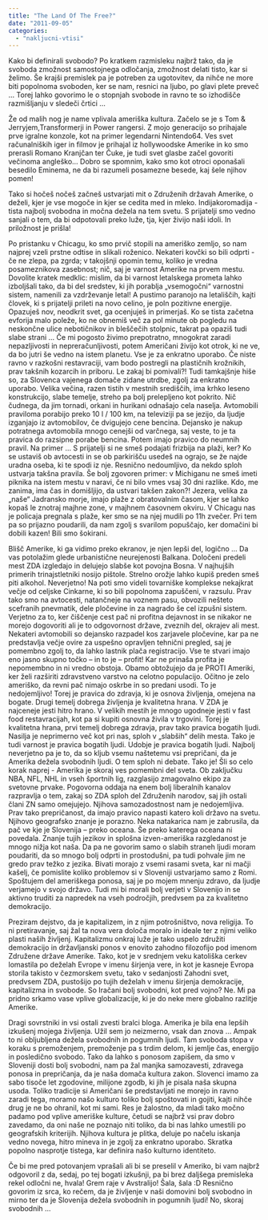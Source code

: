 ```yaml
---
title: "The Land Of The Free?"
date: "2011-09-05"
categories: 
  - "nakljucni-vtisi"
---
```


Kako bi definirali svobodo? Po kratkem razmisleku najbrž tako, da je svoboda zmožnost samostojnega odločanja, zmožnost delati tisto, kar si želimo. Še krajši premislek pa je potreben za ugotovitev, da nihče ne more biti popolnoma svoboden, ker se nam, resnici na ljubo, po glavi plete preveč ... Torej lahko govorimo le o stopnjah svobode in ravno te so izhodišče razmišljanju v sledeči črtici …

Že od malih nog je name vplivala ameriška kultura. Začelo se je s Tom & Jerryjem,Transformerji in Power rangersi. Z mojo generacijo so prihajale prve igralne konzole, kot na primer legendarni Nintendo64. Ves svet računalniških iger in filmov je prihajal iz hollywoodske Amerike in ko smo prerasli Romano Kranjčan ter Čuke, je tudi svet glasbe začel govoriti večinoma angleško... Dobro se spomnim, kako smo kot otroci oponašali besedilo Eminema, ne da bi razumeli posamezne besede, kaj šele njihov pomen!

Tako si hočeš nočeš začneš ustvarjati mit o Združenih državah Amerike, o deželi, kjer je vse mogoče in kjer se cedita med in mleko. Indijakoromadija - tista najbolj svobodna in močna dežela na tem svetu. S prijatelji smo vedno sanjali o tem, da bi odpotovali preko luže, tja, kjer živijo naši idoli. In priložnost je prišla!

Po pristanku v Chicagu, ko smo prvič stopili na ameriško zemljo, so nam najprej vzeli prstne odtise in slikali roženico. Nekateri kovčki so bili odprti - če ne zlepa, pa zgrda; v takojšnji opomin temu, koliko je vredna posameznikova zasebnost; nič, saj je varnost Amerike na prvem mestu. Dovolite kratek medklic: mislim, da bi varnost letalskega prometa lahko izboljšali tako, da bi del sredstev, ki jih porablja „vsemogočni“ varnostni sistem, namenili za vzdrževanje letal! A pustimo paranojo na letališčih, kajti človek, ki s prijatelji prileti na novo celino, je poln pozitivne energije. Opazuješ nov, neodkrit svet, ga ocenjuješ in primerjaš. Ko se tista začetna evforija malo poleže, ko ne obnemiš več za pol minute ob pogledu na neskončne ulice nebotičnikov in bleščečih stolpnic, takrat pa opaziš tudi slabe strani ... Če mi pogosto živimo prepotratno, mnogokrat zaradi nepazljivosti in nepreračunljivosti, potem Američani živijo kot otrok, ki ne ve, da bo jutri še vedno na istem planetu. Vse je za enkratno uporabo. Če niste ravno v razkošni restavraciji, vam bodo postregli na plastičnih krožnikih, prav takšnih kozarcih in priboru. Le zakaj bi pomivali?! Tudi tamkajšnje hiše so, za Slovenca vajenega domače zidane utrdbe, zgolj za enkratno uporabo. Velika večina, razen tistih v mestnih središčih, ima krhko leseno konstrukcijo, slabe temelje, streho pa bolj prelepljeno kot pokrito. Nič čudnega, da jim tornadi, orkani in hurikani odnašajo cela naselja. Avtomobili praviloma porabijo preko 10 l / 100 km, na televiziji pa se jezijo, da ljudje izganjajo iz avtomobilov, če dvigujejo cene bencina. Dejansko je nakup potratnega avtomobila mnogo cenejši od varčnega, saj veste, to je ta pravica do razsipne porabe bencina. Potem imajo pravico do neumnih pravil. Na primer … S prijatelji si ne smeš podajati frizbija na plaži, ker? Ko se ustaviš ob avtocesti in se ob parkirišču usedeš na ograjo, se že najde uradna oseba, ki te spodi iz nje. Resnično nedoumljivo, da nekdo sploh ustvarja takšna pravila. Še bolj zgovoren primer: v Michiganu ne smeš imeti piknika na istem mestu v naravi, če ni bilo vmes vsaj 30 dni razlike. Kdo, me zanima, ima čas in domišljijo, da ustvari takšen zakon?! Jezera, velika za „naše“ Jadransko morje, imajo plaže z obratovalnim časom, kjer se lahko kopaš le znotraj majhne zone, v majhnem časovnem okviru. V Chicagu nas je policaja pregnala s plaže, ker smo se na njej mudili po 11h zvečer. Pri tem pa so prijazno poudarili, da nam zgolj s svarilom popuščajo, ker domačini bi dobili kazen! Bili smo šokirani.

Blišč Amerike, ki ga vidimo preko ekranov, je njen lepši del, logično ... Da vas potolažim glede urbanistične neurejenosti Balkana. Določeni predeli mest ZDA izgledajo in delujejo slabše kot povojna Bosna. V najhujših primerih trinajstletniki nosijo pištole. Strelno orožje lahko kupiš preden smeš piti alkohol. Neverjetno! Na poti smo videli tovarniške komplekse nekajkrat večje od celjske Cinkarne, ki so bili popolnoma zapuščeni, v razsulu. Prav tako smo na avtocesti, natančneje na voznem pasu, obvozili nešteto scefranih pnevmatik, dele pločevine in za nagrado še cel izpušni sistem. Verjetno za to, ker čiščenje cest pač ni profitna dejavnost in se nikakor ne morejo dogovoriti ali je to odgovornost države, zveznih del, okrajev ali mest. Nekateri avtomobili so dejansko razpadel kos zarjavele pločevine, kar pa ne predstavlja večje ovire za uspešno opravljen tehnični pregled, saj je pomembno zgolj to, da lahko lastnik plača registracijo. Vse te stvari imajo eno jasno skupno točko – in to je – profit! Kar ne prinaša profita je nepomembno in ni vredno obstoja. Obamo obtožujejo da je PROTI Ameriki, ker želi razširiti zdravstveno varstvo na celotno populacijo. Očitno je zelo ameriško, da revni pač nimajo oskrbe in so predani usodi. To je nedojemljivo! Torej je pravica do zdravja, ki je osnova življenja, omejena na bogate. Drugi temelj dobrega življenja je kvalitetna hrana. V ZDA je najceneje jesti hitro hrano. V velikih mestih je mnogo ugodneje jesti v fast food restavracijah, kot pa si kupiti osnovna živila v trgovini. Torej je kvalitetna hrana, prvi temelj dobrega zdravja, prav tako pravica bogatih ljudi. Nasilja je neprimerno več kot pri nas, sploh v „slabših“ delih mesta. Tako je tudi varnost je pravica bogatih ljudi. Udobje je pravica bogatih ljudi. Najbolj neverjetno pa je to, da so kljub vsemu naštetemu vsi prepričani, da je Amerika dežela svobodnih ljudi. O tem sploh ni debate. Tako je! Šli so celo korak naprej - Amerika je skoraj ves pomembni del sveta. Ob zaključku NBA, NFL, NHL in vseh športnih lig, razglasijo zmagovalno ekipo za svetovne prvake. Pogovorna oddaja na enem bolj liberalnih kanalov razpravlja o tem, zakaj so ZDA sploh del Združenih narodov, saj jih ostali člani ZN samo omejujejo. Njihova samozadostnost nam je nedojemljiva. Prav tako prepričanost, da imajo pravico napasti katero koli državo na svetu. Njihovo geografsko znanje je porazno. Neka natakarica nam je zabrusila, da pač ve kje je Slovenija – preko oceana. Še preko katerega oceana ni povedala. Znanje tujih jezikov in splošna izven-ameriška razgledanost je mnogo nižja kot naša. Da pa ne govorim samo o slabih straneh ljudi moram poudariti, da so mnogo bolj odprti in prostodušni, pa tudi pohvale jim ne gredo prav težko z jezika. Bivati morajo z vsemi rasami sveta, kar ni mačji kašelj, če pomislite koliko problemov si v Sloveniji ustvarjamo samo z Romi. Spoštujem del ameriškega ponosa, saj je po mojem mnenju zdravo, da ljudje verjamejo v svojo državo. Tudi mi bi morali bolj verjeti v Slovenijo in se aktivno truditi za napredek na vseh področjih, predvsem pa za kvalitetno demokracijo.

Preziram dejstvo, da je kapitalizem, in z njim potrošništvo, nova religija. To ni pretiravanje, saj žal ta nova vera določa moralo in ideale ter z njimi veliko plasti naših življenj. Kapitalizmu onkraj luže je tako uspelo združiti demokracijo in državljanski ponos v enovito zahodno filozofijo pod imenom Združene države Amerike. Tako, kot je v srednjem veku katoliška cerkev lomastila po deželah Evrope v imenu širjenja vere, in kot je kasneje Evropa storila takisto v čezmorskem svetu, tako v sedanjosti Zahodni svet, predvsem ZDA, pustošijo po tujih deželah v imenu širjenja demokracije, kapitalizma in svobode. So Iračani bolj svobodni, kot pred vojno? Ne. Mi pa pridno srkamo vase vplive globalizacije, ki je do neke mere globalno razlitje Amerike.

Dragi sovrstniki in vsi ostali zvesti bralci bloga. Amerika je bila ena lepših izkušenj mojega življenja. Užil sem jo neizmerno, vsak dan znova … Ampak to ni obljubljena dežela svobodnih in pogumnih ljudi. Tam svoboda stopa v koraku s premoženjem, premoženje pa s trdim delom, ki jemlje čas, energijo in posledično svobodo. Tako da lahko s ponosom zapišem, da smo v Sloveniji dosti bolj svobodni, nam pa žal manjka samozavesti, zdravega ponosa in prepričanja, da je naša domača kultura zakon. Slovenci imamo za sabo tisoče let zgodovine, milijone zgodb, ki jih je pisala naša skupna usoda. Toliko tradicije si Američani še predstavljati ne morejo in ravno zaradi tega, moramo našo kulturo toliko bolj spoštovati in gojiti, kajti nihče drug je ne bo ohranil, kot mi sami. Res je žalostno, da mladi tako močno padamo pod vplive ameriške kulture, četudi se najbrž vsi prav dobro zavedamo, da oni naše ne poznajo niti toliko, da bi nas lahko umestili po geografskih kriterijih. Njihova kultura je plitka, deluje po načelu iskanja vedno novega, hitro mineva in je zgolj za enkratno uporabo. Skratka popolno nasprotje tistega, kar definira našo kulturno identiteto.

Če bi me pred potovanjem vprašali ali bi se preselil v Ameriko, bi vam najbrž odgovoril z da, sedaj, po tej bogati izkušnji, pa bi brez daljšega premisleka rekel odločni ne, hvala! Grem raje v Avstralijo! Šala, šala :D Resnično govorim iz srca, ko rečem, da je življenje v naši domovini bolj svobodno in mirno ter da je Slovenija dežela svobodnih in pogumnih ljudi! No, skoraj svobodnih ...
